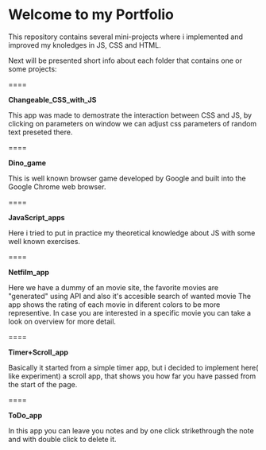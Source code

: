 # Welcome to my Portfolio


This repository contains several mini-projects where i implemented and improved my knoledges in JS, CSS and HTML.

Next will be presented short info about each folder that contains one or some projects:

====

**Changeable_CSS_with_JS**

This app was made to demostrate the interaction between  CSS and JS, by clicking on parameters on window we can adjust css parameters of random text preseted there.

====

**Dino_game**

This is well known browser game developed by Google and built into the Google Chrome web browser.

====

**JavaScript_apps**

Here i tried to put in practice my theoretical knowledge about JS with some well known exercises.

====

**Netfilm_app**

Here we have a dummy of an movie site, the favorite movies are "generated" using API and also it's accesible search of wanted movie
The app shows the rating of each movie in diferent colors to be more representive. In case you are interested in a specific movie you can take a look on overview for more detail.

====

**Timer+Scroll_app**

Basically it started from a simple timer app, but i decided  to implement here( like experiment) a scroll app, that shows you how far you have passed from the start of the page.

====

**ToDo_app**

In this app you can leave you notes and by one click strikethrough the note and with double click to delete it.
